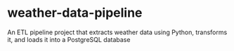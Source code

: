 # weather-data-pipeline
An ETL pipeline project that extracts weather data using Python, transforms it, and loads it into a PostgreSQL database
